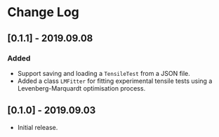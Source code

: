 # Change Log

## [0.1.1] - 2019.09.08

### Added

- Support saving and loading a `TensileTest` from a JSON file.
- Added a class `LMFitter` for fitting experimental tensile tests using a Levenberg-Marquardt optimisation process.

## [0.1.0] - 2019.09.03

- Initial release.
